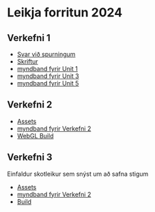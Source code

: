 # Leikja forritun 2024
 
## Verkefni 1
- [Svar við spurningum](/Verkefni/Verkefni%201/spurningar.md)
- [Skriftur](/Verkefni/Skriftur/unit%201/)
- [myndband fyrir Unit 1](https://drive.google.com/file/d/17j0ui5Mo1hAz_-ejr8D9DFwdVGBKEhOU/view?usp=sharing)
- [myndband fyrir Unit 3](https://drive.google.com/file/d/1ugjMh306kKaRxHDWdRZWhfDMD0aIDpzm/view?usp=sharing)
- [myndband fyrir Unit 5](https://drive.google.com/file/d/1zb1W6p6URGpEAcNIWLAGYUX-J0SYu2eY/view?usp=sharing)


## Verkefni 2
- [Assets](/Verkefni/Verkefni%202/Assets/)
- [myndband fyrir Verkefni 2](https://drive.google.com/file/d/125ML1O2SB7y58iWJ30fsSaFtLRIGMAnY/view?usp=sharing)
- [WebGL Build](/Verkefni/Verkefni%202/Verkefni%202%20WebGL%20build/)


## Verkefni 3
Einfaldur skotleikur sem snýst um að safna stigum

- [Assets](/Verkefni/Verkefni%203/Assets/)
- [myndband fyrir Verkefni 2]()
- [Build]()